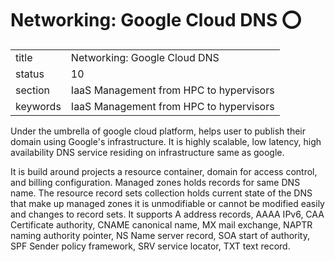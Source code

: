 # Networking: Google Cloud DNS :o:


|          |                                         |
| -------- | --------------------------------------- |
| title    | Networking: Google Cloud DNS            | 
| status   | 10                                      |
| section  | IaaS Management from HPC to hypervisors |
| keywords | IaaS Management from HPC to hypervisors |



Under the umbrella of google cloud platform, helps user to publish
their domain using Google's infrastructure. It is highly scalable, low
latency, high availability DNS service residing on infrastructure same
as google.
   
It is build around projects a resource container, domain for access
control, and billing configuration. Managed zones holds records for
same DNS name. The resource record sets collection holds current state
of the DNS that make up managed zones it is unmodifiable or cannot be
modified easily and changes to record sets. It supports A address
records, AAAA IPv6, CAA Certificate authority, CNAME canonical name,
MX mail exchange, NAPTR naming authority pointer, NS Name server
record, SOA start of authority, SPF Sender policy framework, SRV
service locator, TXT text record.




